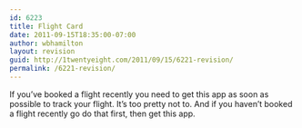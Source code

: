 ```yaml
---
id: 6223
title: Flight Card
date: 2011-09-15T18:35:00-07:00
author: wbhamilton
layout: revision
guid: http://1twentyeight.com/2011/09/15/6221-revision/
permalink: /6221-revision/
---
```

If you&#8217;ve booked a flight recently you need to get this app as soon as possible to track your flight. It&#8217;s too pretty not to. And if you haven&#8217;t booked a flight recently go do that first, then get this app.